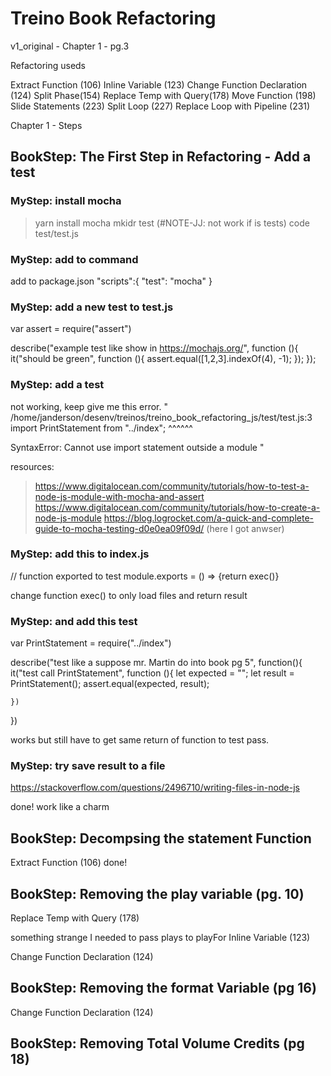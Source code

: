 # Treino Book Refactoring

v1_original - Chapter 1 - pg.3

Refactoring useds

Extract Function (106)
Inline Variable (123)
Change Function Declaration (124)
Split Phase(154)
Replace Temp with Query(178)
Move Function (198)
Slide Statements (223)
Split Loop (227)
Replace Loop with Pipeline (231)


Chapter 1 - Steps

## BookStep: The First Step in Refactoring - Add a test

### MyStep: install mocha
> yarn install mocha
> mkidr test (#NOTE-JJ: not work if is tests)
> code test/test.js

### MyStep: add to command
add to package.json 
  "scripts":{
    "test": "mocha"
  }

### MyStep: add a new test to test.js
var assert = require("assert")

describe("example test like show in https://mochajs.org/", function (){
    it("should be green", function (){
        assert.equal([1,2,3].indexOf(4), -1);
    });
});

### MyStep: add a test
not working, keep give me this error.
"
/home/janderson/desenv/treinos/treino_book_refactoring_js/test/test.js:3
import PrintStatement from "../index";
^^^^^^

SyntaxError: Cannot use import statement outside a module
"

resources: 
> https://www.digitalocean.com/community/tutorials/how-to-test-a-node-js-module-with-mocha-and-assert
> https://www.digitalocean.com/community/tutorials/how-to-create-a-node-js-module
> https://blog.logrocket.com/a-quick-and-complete-guide-to-mocha-testing-d0e0ea09f09d/ (here I got anwser)

### MyStep: add this to index.js
// function exported to test
module.exports = () => {return exec()}

change function exec() to only load files and return result


### MyStep: and add this test

var PrintStatement = require("../index")


describe("test like a suppose mr. Martin do into book pg 5", function(){
    it("test call PrintStatement", function (){
        let expected = "";
        let result = PrintStatement();
        assert.equal(expected, result);
        
    })
})

works but still have to get same return of function to test pass.

### MyStep: try save result to a file 
https://stackoverflow.com/questions/2496710/writing-files-in-node-js

done! work like a charm


## BookStep: Decompsing the statement Function
Extract Function (106)
done!

## BookStep: Removing the play variable (pg. 10)
Replace Temp with Query (178)

something strange I needed to pass plays to playFor
Inline Variable (123)

Change Function Declaration (124)


## BookStep: Removing the format Variable (pg 16)
Change Function Declaration (124)

## BookStep: Removing Total Volume Credits (pg 18)

